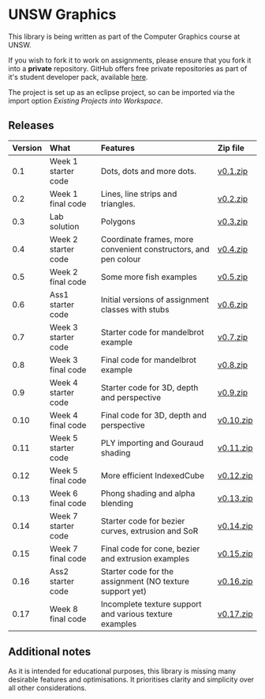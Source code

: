 # UNSW Graphics

This library is being written as part of the Computer Graphics course at UNSW.

If you wish to fork it to work on assignments, please ensure that you fork it into a **private** repository. GitHub offers free private repositories as part of it's student developer pack, available [here](https://education.github.com/pack).

The project is set up as an eclipse project, so can be imported via the import option *Existing Projects into Workspace*.

## Releases

| Version | What                | Features                                                        | Zip file                                                               |
|:--------|:--------------------|:----------------------------------------------------------------|:-----------------------------------------------------------------------|
| 0.1     | Week 1 starter code | Dots, dots and more dots.                                       | [v0.1.zip](https://github.com/robeverest/UNSWgraph/archive/v0.1.zip)   |
| 0.2     | Week 1 final code   | Lines, line strips and triangles.                               | [v0.2.zip](https://github.com/robeverest/UNSWgraph/archive/v0.2.zip)   |
| 0.3     | Lab solution        | Polygons                                                        | [v0.3.zip](https://github.com/robeverest/UNSWgraph/archive/v0.3.zip)   |
| 0.4     | Week 2 starter code | Coordinate frames, more convenient constructors, and pen colour | [v0.4.zip](https://github.com/robeverest/UNSWgraph/archive/v0.4.zip)   |
| 0.5     | Week 2 final code   | Some more fish examples                                         | [v0.5.zip](https://github.com/robeverest/UNSWgraph/archive/v0.5.zip)   |
| 0.6     | Ass1 starter code   | Initial versions of assignment classes with stubs               | [v0.6.zip](https://github.com/robeverest/UNSWgraph/archive/v0.6.zip)   |
| 0.7     | Week 3 starter code | Starter code for mandelbrot example                             | [v0.7.zip](https://github.com/robeverest/UNSWgraph/archive/v0.7.zip)   |
| 0.8     | Week 3 final code   | Final code for mandelbrot example                               | [v0.8.zip](https://github.com/robeverest/UNSWgraph/archive/v0.8.zip)   |
| 0.9     | Week 4 starter code | Starter code for 3D, depth and perspective                      | [v0.9.zip](https://github.com/robeverest/UNSWgraph/archive/v0.9.zip)   |
| 0.10    | Week 4 final code   | Final code for 3D, depth and perspective                        | [v0.10.zip](https://github.com/robeverest/UNSWgraph/archive/v0.10.zip) |
| 0.11    | Week 5 starter code | PLY importing and Gouraud shading                               | [v0.11.zip](https://github.com/robeverest/UNSWgraph/archive/v0.11.zip) |
| 0.12    | Week 5 final code   | More efficient IndexedCube                                      | [v0.12.zip](https://github.com/robeverest/UNSWgraph/archive/v0.12.zip) |
| 0.13    | Week 6 final code   | Phong shading and alpha blending                                | [v0.13.zip](https://github.com/robeverest/UNSWgraph/archive/v0.13.zip) |
| 0.14    | Week 7 starter code | Starter code for bezier curves, extrusion and SoR               | [v0.14.zip](https://github.com/robeverest/UNSWgraph/archive/v0.14.zip) |
| 0.15    | Week 7 final code   | Final code for cone, bezier and extrusion examples              | [v0.15.zip](https://github.com/robeverest/UNSWgraph/archive/v0.15.zip) |
| 0.16    | Ass2 starter code   | Starter code for the assignment (NO texture support yet)        | [v0.16.zip](https://github.com/robeverest/UNSWgraph/archive/v0.16.zip) |
| 0.17    | Week 8 final code   | Incomplete texture support and various texture examples         | [v0.17.zip](https://github.com/robeverest/UNSWgraph/archive/v0.17.zip) |

## Additional notes

As it is intended for educational purposes, this library is missing many desirable features and optimisations. It prioritises clarity and simplicity over all other considerations.